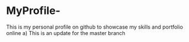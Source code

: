 # MyProfile-
This is my personal profile on github to showcase my skills and portfolio online
a) This is an update for the master branch

